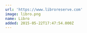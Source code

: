 ```yaml
---
url: 'https://www.libroreserve.com'
image: libro.png
name: Libro
added: 2015-05-22T17:47:54.000Z
---
```

